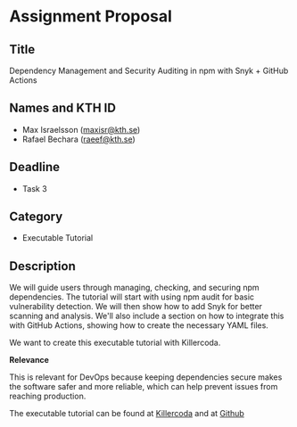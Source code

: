 # Assignment Proposal

## Title

Dependency Management and Security Auditing in npm with Snyk + GitHub Actions

## Names and KTH ID

- Max Israelsson (maxisr@kth.se)
- Rafael Bechara (raeef@kth.se)

## Deadline

- Task 3

## Category

- Executable Tutorial

## Description

We will guide users through managing, checking, and securing npm dependencies. The tutorial will start with using npm audit for basic vulnerability detection. We will then show how to add Snyk for better scanning and analysis. We'll also include a section on how to integrate this with GitHub Actions, showing how to create the necessary YAML files.

We want to create this executable tutorial with Killercoda.

**Relevance**

This is relevant for DevOps because keeping dependencies secure makes the software safer and more reliable, which can help prevent issues from reaching production.

The executable tutorial can be found at [Killercoda](https://killercoda.com/maxisr-raeef/course/executable-tutorial/npm-security) and at [Github](https://github.com/raeef96/Devops_tutorial)